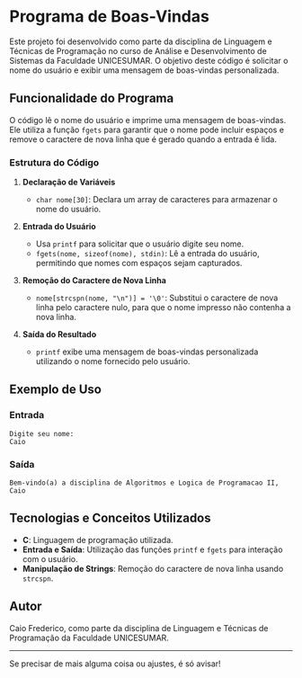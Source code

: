 # Programa de Boas-Vindas

Este projeto foi desenvolvido como parte da disciplina de Linguagem e Técnicas de Programação no curso de Análise e Desenvolvimento de Sistemas da Faculdade UNICESUMAR. O objetivo deste código é solicitar o nome do usuário e exibir uma mensagem de boas-vindas personalizada.

## Funcionalidade do Programa

O código lê o nome do usuário e imprime uma mensagem de boas-vindas. Ele utiliza a função `fgets` para garantir que o nome pode incluir espaços e remove o caractere de nova linha que é gerado quando a entrada é lida.

### Estrutura do Código

1. **Declaração de Variáveis**
   - `char nome[30]`: Declara um array de caracteres para armazenar o nome do usuário.

2. **Entrada do Usuário**
   - Usa `printf` para solicitar que o usuário digite seu nome.
   - `fgets(nome, sizeof(nome), stdin)`: Lê a entrada do usuário, permitindo que nomes com espaços sejam capturados.

3. **Remoção do Caractere de Nova Linha**
   - `nome[strcspn(nome, "\n")] = '\0'`: Substitui o caractere de nova linha pelo caractere nulo, para que o nome impresso não contenha a nova linha.

4. **Saída do Resultado**
   - `printf` exibe uma mensagem de boas-vindas personalizada utilizando o nome fornecido pelo usuário.

## Exemplo de Uso

### Entrada
```plaintext
Digite seu nome: 
Caio
```

### Saída
```plaintext
Bem-vindo(a) a disciplina de Algoritmos e Logica de Programacao II, Caio
```

## Tecnologias e Conceitos Utilizados

- **C**: Linguagem de programação utilizada.
- **Entrada e Saída**: Utilização das funções `printf` e `fgets` para interação com o usuário.
- **Manipulação de Strings**: Remoção do caractere de nova linha usando `strcspn`.

## Autor

Caio Frederico, como parte da disciplina de Linguagem e Técnicas de Programação da Faculdade UNICESUMAR.

---

Se precisar de mais alguma coisa ou ajustes, é só avisar!
